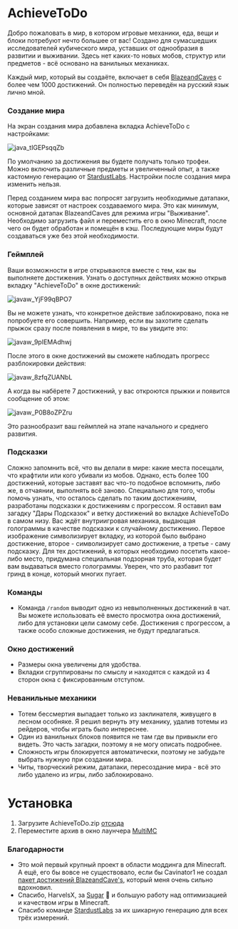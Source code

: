 # AchieveToDo

Добро пожаловать в мир, в котором игровые механики, еда, вещи и блоки потребуют нечто большее от вас! Создано для сумасшедших исследователей кубического мира, уставших от однообразия в развитии и выживании. Здесь нет каких-то новых мобов, структур или предметов - всё основано на ванильных механиках.

Каждый мир, который вы создаёте, включает в себя [BlazeandCaves](https://www.planetminecraft.com/data-pack/blazeandcave-s-advancements-pack-1-12/) с более чем 1000 достижений. Он полностью переведён на русский язык лично мной.

### Создание мира

На экран создания мира добавлена вкладка AchieveToDo с настройками:

![java_tIGEPsqqZb](https://github.com/diskree/AchieveToDo/assets/96978370/1e63ecba-91c2-4868-8e76-279032813fb2)

По умолчанию за достижения вы будете получать только трофеи. Можно включить различные предметы и увеличенный опыт, а также кастомную генерацию от [StardustLabs](https://www.stardustlabs.net/). Настройки после создания мира изменить нельзя.

Перед созданием мира вас попросят загрузить необходимые датапаки, которые зависят от настроек создаваемого мира. Это как минимум, основной датапак BlazeandCaves для режима игры "Выживание". Необходимо загрузить файл и переместить его в окно Minecraft, после чего он будет обработан и помещён в кэш. Последующие миры будут создаваться уже без этой необходимости.

### Геймплей

 Ваши возможности в игре открываются вместе с тем, как вы выполняете достижения. Узнать о доступных действиях можно открыв вкладку "AchieveToDo" в окне достижений:

![javaw_YjF99qBPO7](https://github.com/diskree/AchieveToDo/assets/96978370/641bfdd6-fa1f-4d0c-b9d3-c6442c05a0bd)

Вы не можете узнать, что конкретное действие заблокировано, пока не попробуете его совершить. Например, если вы захотите сделать прыжок сразу после появления в мире, то вы увидите это:

![javaw_9pIEMAdhwj](https://github.com/diskree/AchieveToDo/assets/96978370/d574282c-22a9-4829-bbb0-ba6b1df1f172)

После этого в окне достижений вы сможете наблюдать прогресс разблокировки действия:

![javaw_8zfqZUANbL](https://github.com/diskree/AchieveToDo/assets/96978370/66872fb0-d5a3-404a-a95b-e3eb03aae5bf)

А когда вы набёрете 7 достижений, у вас откроются прыжки и появится сообщение об этом:

![javaw_P0B8oZPZru](https://github.com/diskree/AchieveToDo/assets/96978370/854aed3d-bd01-472b-856a-83ce6868d3f9)

Это разнообразит ваш геймплей на этапе начального и среднего развития.

### Подсказки

Сложно запомнить всё, что вы делали в мире: какие места посещали, что крафтили или кого убивали из мобов. Однако, есть более 100 достижений, которые заставят вас что-то подобное вспомнить, либо же, в отчаянии, выполнять всё заново. Специально для того, чтобы помочь узнать, что осталось сделать по таким достижениям, разработаны подсказки к достижениям с прогрессом. Я оставил вам загадку "Дары Подсказок" и ветку достижений во вкладке AchieveToDo в самом низу. Вас ждёт внутриигровая механика, выдающая голограммы в качестве подсказки к случайному достижению. Первое изображение символизирует вкладку, из которой было выбрано достижение, второе - символизирует само достижение, а третье - саму подсказку. Для тех достижений, в которых необходимо посетить какое-либо место, придумана специальная подзорная труба, которая будет вам выдаваться вместо голограммы. Уверен, что это разбавит тот гринд в конце, который многих пугает.

### Команды

- Команда `/random` выводит одно из невыполненных достижений в чат. Вы можете использовать её вместо просмотра окна достижений, либо для установки цели самому себе. Достижения с прогрессом, а также особо сложные достижения, не будут предлагаться.

### Окно достижений

- Размеры окна увеличены для удобства.
- Вкладки сгруппированы по смыслу и находятся с каждой из 4 сторон окна с фиксированным отступом.

### Неванильные механики

- Тотем бессмертия выпадает только из заклинателя, живущего в лесном особняке. Я решил вернуть эту механику, удалив тотемы из рейдеров, чтобы играть было интереснее.
- Один из ванильных блоков появится не там где вы привыкли его видеть. Это часть загадки, поэтому я не могу описать подробнее.
- Сложность игры блокируется автоматически, поэтому не забудьте выбрать нужную при создании мира.
- Читы, творческий режим, датапаки, пересоздание мира - всё это либо удалено из игры, либо заблокировано.

# Установка
1. Загрузите AchieveToDo.zip [отсюда](https://github.com/diskree/AchieveToDo/releases/latest)
2. Переместите архив в окно лаунчера [MultiMC](https://multimc.org/#Download)

### Благодарности

- Это мой первый крупный проект в области моддинга для Minecraft. А ещё, его бы вовсе не существовало, если бы Cavinator1 не создал [пакет достижений BlazeandCave's](https://www.planetminecraft.com/data-pack/blazeandcave-s-advancements-pack-1-12/), который меня очень сильно вдохновил.
- Спасибо, HarvelsX, за [Sugar](https://modrinth.com/modpack/sugar) 💜 и большую работу над оптимизацией и качеством игры в Minecraft.
- Спасибо команде [StardustLabs](https://www.stardustlabs.net/) за их шикарную генерацию для всех трёх измерений. 
